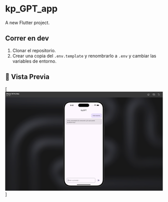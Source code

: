 # kp_GPT_app

A new Flutter project.

## Correr en dev

1. Clonar el repositorio.
2. Crear una copia del ```.env.template``` y renombrarlo a ```.env``` y cambiar las variables de entorno.


## 📱 Vista Previa
[![imagen](lib/assets/chat-ia.png)]



